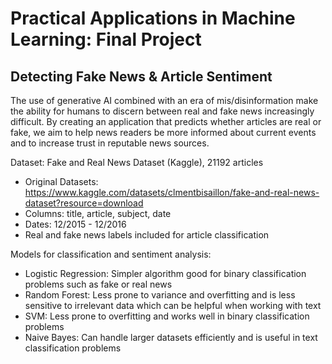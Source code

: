 # Practical Applications in Machine Learning: Final Project
## Detecting Fake News & Article Sentiment

The use of generative AI combined with an era of mis/disinformation make the ability for humans to discern between real and fake news increasingly difficult. By creating an application that predicts whether articles are real or fake, we aim to help news readers be more informed about current events and to increase trust in reputable news sources. 

Dataset: Fake and Real News Dataset (Kaggle), 21192 articles
- Original Datasets: https://www.kaggle.com/datasets/clmentbisaillon/fake-and-real-news-dataset?resource=download
- Columns: title, article, subject, date
- Dates: 12/2015 - 12/2016
- Real and fake news labels included for article classification

Models for classification and sentiment analysis:
- Logistic Regression: Simpler algorithm good for binary classification problems such as fake or real news
- Random Forest: Less prone to variance and overfitting and is less sensitive to irrelevant data which can be helpful when working with text
- SVM: Less prone to overfitting and works well in binary classification problems
- Naive Bayes: Can handle larger datasets efficiently and is useful in text classification problems 


